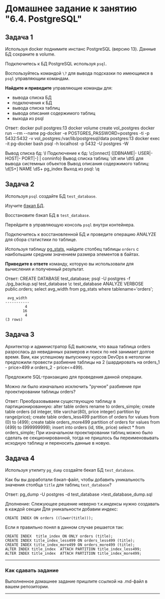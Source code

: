 # Домашнее задание к занятию "6.4. PostgreSQL"

## Задача 1

Используя docker поднимите инстанс PostgreSQL (версию 13). Данные БД сохраните в volume.

Подключитесь к БД PostgreSQL используя `psql`.

Воспользуйтесь командой `\?` для вывода подсказки по имеющимся в `psql` управляющим командам.

**Найдите и приведите** управляющие команды для:
- вывода списка БД
- подключения к БД
- вывода списка таблиц
- вывода описания содержимого таблиц
- выхода из psql

Ответ:
docker pull postgres:13
docker volume create vol_postgres
docker run --rm --name pg-docker -e POSTGRES_PASSWORD=postgres -ti -p 5432:5432 -v vol_postgres:/var/lib/postgresql/data postgres:13
docker exec -it pg-docker bash
psql -h localhost -p 5432 -U postgres -W

Вывод списка бд: \l
Подключение к бд: \c[onnect] {[DBNAME|- USER|- HOST|- PORT|-] | conninfo}
Вывод списка таблиц: \dt  или \dtS для вывода системных объектов
Вывод описания содержимого таблиц:
\d[S+] NAME
\dS+ pg_index
Выход из psql: \q

## Задача 2

Используя `psql` создайте БД `test_database`.

Изучите [бэкап БД](https://github.com/netology-code/virt-homeworks/tree/master/06-db-04-postgresql/test_data).

Восстановите бэкап БД в `test_database`.

Перейдите в управляющую консоль `psql` внутри контейнера.

Подключитесь к восстановленной БД и проведите операцию ANALYZE для сбора статистики по таблице.

Используя таблицу [pg_stats](https://postgrespro.ru/docs/postgresql/12/view-pg-stats), найдите столбец таблицы `orders` 
с наибольшим средним значением размера элементов в байтах.

**Приведите в ответе** команду, которую вы использовали для вычисления и полученный результат.

Ответ:
CREATE DATABASE test_database;
psql -U postgres -f ./pg_backup.sql test_database
\c test_database
ANALYZE VERBOSE public.orders;
select avg_width from pg_stats where tablename='orders';
```
 avg_width
-----------
         4
        16
         4
(3 rows)
```

## Задача 3

Архитектор и администратор БД выяснили, что ваша таблица orders разрослась до невиданных размеров и
поиск по ней занимает долгое время. Вам, как успешному выпускнику курсов DevOps в нетологии предложили
провести разбиение таблицы на 2 (шардировать на orders_1 - price>499 и orders_2 - price<=499).

Предложите SQL-транзакцию для проведения данной операции.

Можно ли было изначально исключить "ручное" разбиение при проектировании таблицы orders?

Ответ:
Преобразовываем существующую таблицу в партиционированную:
alter table orders rename to orders_simple;
create table orders (id integer, title varchar(80), price integer) partition by range(price);
create table orders_less499 partition of orders for values from (0) to (499);
create table orders_more499 partition of orders for values from (499) to (999999999);
insert into orders (id, title, price) select * from orders_simple;
При изначальном проектировании таблиц можно было сделать ее секционированной, тогда не пришлось бы переименовывать исходную таблицу и переносить данные в новую.

## Задача 4

Используя утилиту `pg_dump` создайте бекап БД `test_database`.

Как бы вы доработали бэкап-файл, чтобы добавить уникальность значения столбца `title` для таблиц `test_database`?

Ответ:
pg_dump -U postgres -d test_database >test_database_dump.sql

Дполнение:
Слежующее решение неверно т.к.индексы нужно создавать в каждой секции
Для уникальности добавим индекс:
```
CREATE INDEX ON orders ((lower(title)));
```
Если я правильно понял в данном случае решается так:
```
CREATE INDEX  title_index ON ONLY orders (title);
CREATE INDEX title_index_less499 ON orders_less499 (title);
CREATE INDEX title_index_more499 ON orders_more499 (title);
ALTER INDEX title_index  ATTACH PARTITION title_index_less499;
ALTER INDEX title_index  ATTACH PARTITION title_index_more499;
```


---

### Как cдавать задание

Выполненное домашнее задание пришлите ссылкой на .md-файл в вашем репозитории.

---
